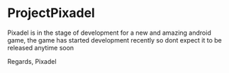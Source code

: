 ProjectPixadel
==============


Pixadel is in the stage of development for a new and amazing android game, the game has started development recently so dont
expect it to be released anytime soon

Regards,
Pixadel
